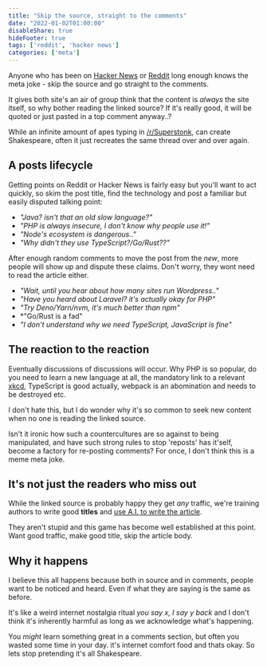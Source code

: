 ```yaml
---
title: "Skip the source, straight to the comments"
date: "2022-01-02T01:00:00"
disableShare: true
hideFooter: true
tags: ['reddit', 'hacker news']
categories: ['meta']
---
```


Anyone who has been on [Hacker News](https://news.ycombinator.com/news) or [Reddit](https://www.reddit.com) long enough knows the meta joke - skip the source and go straight to the comments.

It gives both site's an air of group think that the content is *always* the site itself, so why bother reading the linked source? If it's really good, it will be quoted or just pasted in a top comment anyway..?

While an infinite amount of apes typing in [/r/Superstonk](https://www.reddit.com/r/Superstonk/), can create Shakespeare, often it just recreates the same thread over and over again.

## A posts lifecycle

Getting points on Reddit or Hacker News is fairly easy but you'll want to act quickly, so skim the post title, find the technology and post a familiar but easily disputed talking point:

- *"Java? isn't that an old slow language?"*
- *"PHP is always insecure, I don't know why people use it!"*
- *"Node's ecosystem is dangerous.."*
- *"Why didn't they use TypeScript?/Go/Rust??"*

After enough random comments to move the post from the *new*, more people will show up and dispute these claims. Don't worry, they wont need to read the article either.

- *"Wait, until you hear about how many sites run Wordpress.."*
- *"Have you heard about Laravel? it's actually okay for PHP"*
- *"Try Deno/Yarn/nvm, it's much better than npm"*
- *"Go/Rust is a fad"
- *"I don't understand why we need TypeScript, JavaScript is fine"*

## The reaction to the reaction

Eventually discussions of discussions will occur. Why PHP is so popular, do you need to learn a new language at all, the mandatory link to a relevant [xkcd](https://xkcd.com/), TypeScript is good actually, webpack is an abomination and needs to be destroyed etc.

I don't hate this, but I do wonder why it's so common to seek new content when no one is reading the linked source. 

Isn't it ironic how such a countercultures are so against to being manipulated, and have such strong rules to stop 'reposts' has it'self, become a factory for re-posting comments? For once, I don't think this is a meme meta joke.

## It's not just the readers who miss out

While the linked source is probably happy they get *any* traffic, we're training authors to write good **titles** and [use A.I. to write the article](https://www.techradar.com/uk/best/ai-writer). 

They aren't stupid and this game has become well established at this point. Want good traffic, make good title, skip the article body.

## Why it happens

I believe this all happens because both in source and in comments, people want to be noticed and heard. Even if what they are saying is the same as before. 

It's like a weird internet nostalgia ritual *you say x, I say y back* and I don't think it's inherently harmful as long as we acknowledge what's happening. 

You *might* learn something great in a comments section, but often you wasted some time in your day. it's internet comfort food and thats okay. So lets stop pretending it's all Shakespeare.